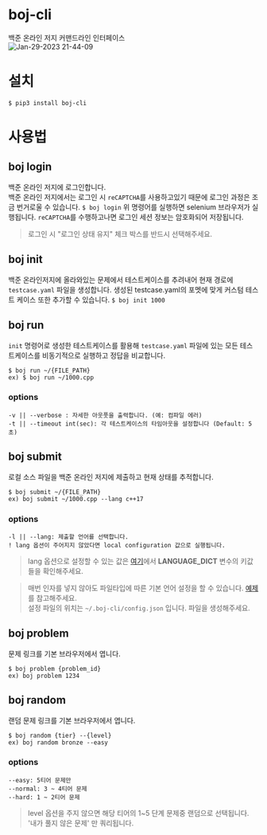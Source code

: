 # boj-cli

백준 온라인 저지 커맨드라인 인터페이스  
![Jan-29-2023 21-44-09](https://user-images.githubusercontent.com/45588457/215326994-7df5f0bd-1330-423a-981a-0d3e7e57da03.gif)

# 설치
`$ pip3 install boj-cli`

# 사용법

## boj login
백준 온라인 저지에 로그인합니다.  
백준 온라인 저지에서는 로그인 시 `reCAPTCHA`를 사용하고있기 때문에 로그인 과정은 조금 번거로울 수 있습니다. 
`$ boj login`
위 명령어를 실행하면 selenium 브라우저가 실행됩니다. `reCAPTCHA`를 수행하고나면 로그인 세션 정보는 암호화되어 저장됩니다.
> 로그인 시 "로그인 상태 유지" 체크 박스를 반드시 선택해주세요.

## boj init
백준 온라인저지에 올라와있는 문제에서 테스트케이스를 추려내어 현재 경로에 `testcase.yaml` 파일을 생성합니다.
생성된 testcase.yaml의 포멧에 맞게 커스텀 테스트 케이스 또한 추가할 수 있습니다.
`$ boj init 1000`

## boj run
`init` 명령어로 생성한 테스트케이스를 활용해 `testcase.yaml` 파일에 있는 모든 테스트케이스를 비동기적으로 실행하고
정답을 비교합니다.

```
$ boj run ~/{FILE_PATH}
ex) $ boj run ~/1000.cpp
```
### options
```
-v || --verbose : 자세한 아웃풋을 출력합니다. (예: 컴파일 에러)  
-t || --timeout int(sec): 각 테스트케이스의 타임아웃을 설정합니다 (Default: 5초)
```

## boj submit
로컬 소스 파일을 백준 온라인 저지에 제출하고 현재 상태를 추적합니다.
```
$ boj submit ~/{FILE_PATH}
ex) boj submit ~/1000.cpp --lang c++17
```
### options
```
-l || --lang: 제출할 언어를 선택합니다.
! lang 옵션이 주어지지 않았다면 local configuration 값으로 실행됩니다.
```
> lang 옵션으로 설정할 수 있는 값은 [여기](https://github.com/xvzc/boj-cli/blob/main/boj/core/__init__.py#L12)에서 **LANGUAGE_DICT** 변수의 키값들을 확인해주세요.  
 
> 매번 인자를 넣지 않아도 파일타입에 따른 기본 언어 설정을 할 수 있습니다.
> [예제](https://github.com/xvzc/boj-cli/blob/main/config_example.json)를 참고해주세요.  
> 설정 파일의 위치는 `~/.boj-cli/config.json` 입니다. 파일을 생성해주세요.


## boj problem
문제 링크를 기본 브라우저에서 엽니다.
```
$ boj problem {problem_id}
ex) boj problem 1234
```

## boj random
랜덤 문제 링크를 기본 브라우저에서 엽니다.
```
$ boj random {tier} --{level}
ex) boj random bronze --easy
```
### options
```
--easy: 5티어 문제만
--normal: 3 ~ 4티어 문제
--hard: 1 ~ 2티어 문제
```
> level 옵션을 주지 않으면 해당 티어의 1~5 단계 문제중 랜덤으로 선택됩니다.  
> '내가 풀지 않은 문제' 만 쿼리됩니다.
